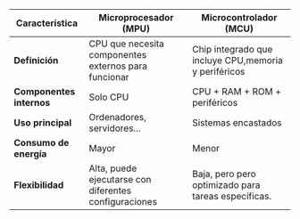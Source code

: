 
| Característica           | **Microprocesador (MPU)**                             | **Microcontrolador (MCU)**                           |
| ------------------------ | ----------------------------------------------------- | ---------------------------------------------------- |
| **Definición**           | CPU que necesita componentes externos para funcionar  | Chip integrado que incluye CPU,memoria y periféricos |
| **Componentes internos** | Solo CPU                                              | CPU + RAM + ROM + periféricos                        |
| **Uso principal**        | Ordenadores, servidores...                            | Sistemas encastados                                  |
| **Consumo de energía**   | Mayor                                                 | Menor                                                |
| **Flexibilidad**         | Alta, puede ejecutarse con diferentes configuraciones | Baja, pero pero optimizado para tareas específicas.  |
